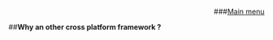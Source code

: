 
<div align="right">

###[Main menu](./atome.md)
</div>

##**Why an other cross platform framework ?**